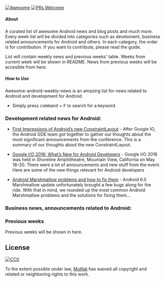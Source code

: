 [![Awesome](https://cdn.rawgit.com/sindresorhus/awesome/d7305f38d29fed78fa85652e3a63e154dd8e8829/media/badge.svg)](https://github.com/sindresorhus/awesome)
[![PRs Welcome](https://img.shields.io/badge/PRs-welcome-brightgreen.svg)](http://makeapullrequest.com)

##### About

A curated list of awesome Android news and blog posts and much more.
Every week list will be divided into categories such as develoment, business related announcements for Android and others. In each category, the order is for contribution. If you want to contribute, please read the guide.

List will contain weekly news and previous weeks' table.
Weeks from current week will be shown in README.
News from previous weeks will be accesible from here.

##### How to Use
Awesome-android-weekly-news is an amazing list for news related to Android and development for Android.
- Simply press <kbd>command</kbd> + <kbd>F</kbd> to search for a keyword

### Development related news for Android:

- [First Impressions of Android’s new ConstraintLayout](https://medium.com/google-developer-experts/first-impressions-of-androids-new-constraintlayout-c6d081b2bc2a#.f4z7f7rlg) - After Google IO, the Android GDE team got together to gather our thoughts about the most significant announcements from the conference. This is a summary of our thoughts about the new ConstraintLayout.

- [Google I/O 2016: What’s New for Android Developers](https://medium.com/android-news/google-i-o-2016-whats-new-for-android-developers-2a172766cecb#.x2ubsdihn) - Google I/O 2016 was held in Shoreline Amphitheatre, Mountain View, California on May 18–20. There were a lot of announcements and new stuff from the event. Here are some of the new things relevant for Android developers 

- [Android Marshmallow problems and how to fix them](https://www.androidpit.com/android-marshmallow-problems-and-how-to-fix-them) - Android 6.0 Marshmallow update unfortunately brought a few bugs along for the ride. With that in mind, we rounded up the most common Android Marshmallow problems and the solutions for fixing them...

### Business news, announcements related to Android:


### Previous weeks
Previous weeks will be shown in here.

## License

[![CC0](http://mirrors.creativecommons.org/presskit/buttons/88x31/svg/cc-zero.svg)](https://creativecommons.org/publicdomain/zero/1.0/)

To the extent possible under law, [Mutfak](https://github.com/mutfak) has waived all copyright and related or neighboring rights to this work.
